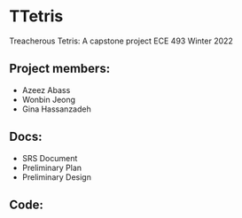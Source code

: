 # TTetris
Treacherous Tetris: A capstone project
ECE 493 Winter 2022
## Project members:
- Azeez Abass
- Wonbin Jeong
- Gina Hassanzadeh

## Docs:
- SRS Document
- Preliminary Plan
- Preliminary Design

## Code: